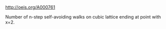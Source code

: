http://oeis.org/A000761

Number of n-step self-avoiding walks on cubic lattice ending at point with x=2.
